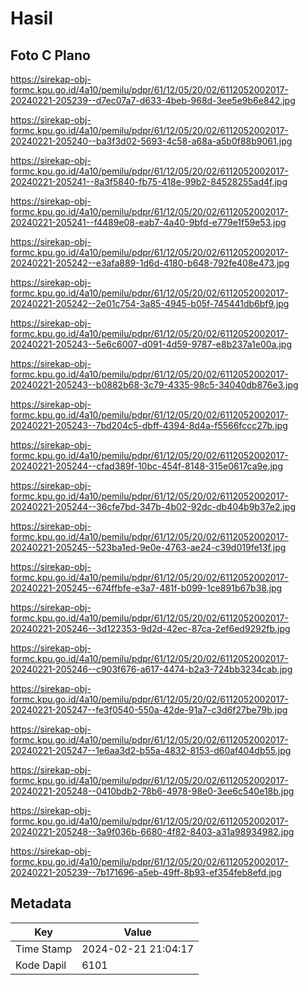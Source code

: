 # Hasil

## Foto C Plano

https://sirekap-obj-formc.kpu.go.id/4a10/pemilu/pdpr/61/12/05/20/02/6112052002017-20240221-205239--d7ec07a7-d633-4beb-968d-3ee5e9b6e842.jpg

https://sirekap-obj-formc.kpu.go.id/4a10/pemilu/pdpr/61/12/05/20/02/6112052002017-20240221-205240--ba3f3d02-5693-4c58-a68a-a5b0f88b9061.jpg

https://sirekap-obj-formc.kpu.go.id/4a10/pemilu/pdpr/61/12/05/20/02/6112052002017-20240221-205241--8a3f5840-fb75-418e-99b2-84528255ad4f.jpg

https://sirekap-obj-formc.kpu.go.id/4a10/pemilu/pdpr/61/12/05/20/02/6112052002017-20240221-205241--f4489e08-eab7-4a40-9bfd-e779e1f59e53.jpg

https://sirekap-obj-formc.kpu.go.id/4a10/pemilu/pdpr/61/12/05/20/02/6112052002017-20240221-205242--e3afa889-1d6d-4180-b648-792fe408e473.jpg

https://sirekap-obj-formc.kpu.go.id/4a10/pemilu/pdpr/61/12/05/20/02/6112052002017-20240221-205242--2e01c754-3a85-4945-b05f-745441db6bf9.jpg

https://sirekap-obj-formc.kpu.go.id/4a10/pemilu/pdpr/61/12/05/20/02/6112052002017-20240221-205243--5e6c6007-d091-4d59-9787-e8b237a1e00a.jpg

https://sirekap-obj-formc.kpu.go.id/4a10/pemilu/pdpr/61/12/05/20/02/6112052002017-20240221-205243--b0882b68-3c79-4335-98c5-34040db876e3.jpg

https://sirekap-obj-formc.kpu.go.id/4a10/pemilu/pdpr/61/12/05/20/02/6112052002017-20240221-205243--7bd204c5-dbff-4394-8d4a-f5566fccc27b.jpg

https://sirekap-obj-formc.kpu.go.id/4a10/pemilu/pdpr/61/12/05/20/02/6112052002017-20240221-205244--cfad389f-10bc-454f-8148-315e0617ca9e.jpg

https://sirekap-obj-formc.kpu.go.id/4a10/pemilu/pdpr/61/12/05/20/02/6112052002017-20240221-205244--36cfe7bd-347b-4b02-92dc-db404b9b37e2.jpg

https://sirekap-obj-formc.kpu.go.id/4a10/pemilu/pdpr/61/12/05/20/02/6112052002017-20240221-205245--523ba1ed-9e0e-4763-ae24-c39d019fe13f.jpg

https://sirekap-obj-formc.kpu.go.id/4a10/pemilu/pdpr/61/12/05/20/02/6112052002017-20240221-205245--674ffbfe-e3a7-481f-b099-1ce891b67b38.jpg

https://sirekap-obj-formc.kpu.go.id/4a10/pemilu/pdpr/61/12/05/20/02/6112052002017-20240221-205246--3d122353-9d2d-42ec-87ca-2ef6ed9292fb.jpg

https://sirekap-obj-formc.kpu.go.id/4a10/pemilu/pdpr/61/12/05/20/02/6112052002017-20240221-205246--c903f676-a617-4474-b2a3-724bb3234cab.jpg

https://sirekap-obj-formc.kpu.go.id/4a10/pemilu/pdpr/61/12/05/20/02/6112052002017-20240221-205247--fe3f0540-550a-42de-91a7-c3d6f27be79b.jpg

https://sirekap-obj-formc.kpu.go.id/4a10/pemilu/pdpr/61/12/05/20/02/6112052002017-20240221-205247--1e6aa3d2-b55a-4832-8153-d60af404db55.jpg

https://sirekap-obj-formc.kpu.go.id/4a10/pemilu/pdpr/61/12/05/20/02/6112052002017-20240221-205248--0410bdb2-78b6-4978-98e0-3ee6c540e18b.jpg

https://sirekap-obj-formc.kpu.go.id/4a10/pemilu/pdpr/61/12/05/20/02/6112052002017-20240221-205248--3a9f036b-6680-4f82-8403-a31a98934982.jpg

https://sirekap-obj-formc.kpu.go.id/4a10/pemilu/pdpr/61/12/05/20/02/6112052002017-20240221-205239--7b171696-a5eb-49ff-8b93-ef354feb8efd.jpg


## Metadata

| Key        | Value               |
| ---------- | ------------------- |
| Time Stamp | 2024-02-21 21:04:17 |
| Kode Dapil | 6101                |



